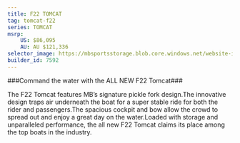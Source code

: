 ```yaml
---
title: F22 TOMCAT
tag: tomcat-f22
series: TOMCAT
msrp: 
    US: $86,095
    AU: AU $121,336
selector_image: https://mbsportsstorage.blob.core.windows.net/website-images/model-selector/2018/f22.jpg
builder_id: 7592
---
```

###Command the water with the ALL NEW F22 Tomcat###

The F22 Tomcat features MB’s signature pickle fork design.The innovative design traps air underneath the boat for a super stable ride for both the rider and passengers.The spacious cockpit and bow allow the crowd to spread out and enjoy a great day on the water.Loaded with storage and unparalleled performance, the all new F22 Tomcat claims its place among the top boats in the industry.
